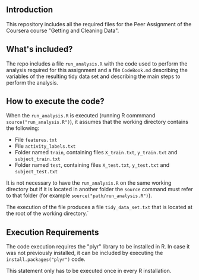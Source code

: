 ## Introduction

This repository includes all the required files for the Peer Assignment of the Coursera course "Getting and Cleaning Data".

## What's included?

The repo includes a file `run_analysis.R` with the code used to perform the analysis required for this assignment and a file `CodeBook.md` describing the variables of the resulting tidy data set and describing the main steps to perform the analysis.

## How to execute the code?

When the `run_analysis.R` is executed (running R commmand `source("run_analysis.R")`), it assumes that the working directory contains the following:

* File `features.txt`
* File `activity_labels.txt`
* Folder named `train`, containing files `X_train.txt`, `y_train.txt` and `subject_train.txt`
* Folder named `test`, containing files `X_test.txt`, `y_test.txt` and `subject_test.txt`

It is not necessary to have the `run_analysis.R` on the same working directory but if it is located in another folder the `source` command must refer to that folder (for example `source("path/run_analysis.R")`).

The execution of the file produces a file `tidy_data_set.txt` that is located at the root of the working directory.`

## Execution Requirements

The code execution requires the "plyr" library to be installed in R. In case it was not previously installed, it can be included by executing the `install.packages("plyr")` code.

This statement only has to be executed once in every R installation.